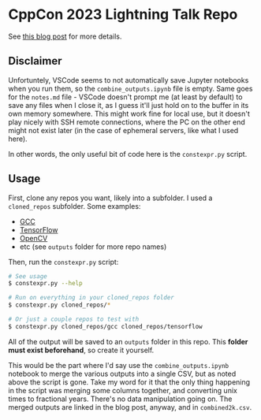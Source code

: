 # CppCon 2023 Lightning Talk Repo

See [this blog post](https://vasuagrawal.com/2023/10/making-friends-with-cuda-programmers/) for more details.

## Disclaimer

Unfortuntely, VSCode seems to not automatically save Jupyter notebooks when you run them, so the `combine_outputs.ipynb` file is empty. Same goes for the `notes.md` file - VSCode doesn't prompt me (at least by default) to save any files when I close it, as I guess it'll just hold on to the buffer in its own memory somewhere. This might work fine for local use, but it doesn't play nicely with SSH remote connections, where the PC on the other end might not exist later (in the case of ephemeral servers, like what I used here).

In other words, the only useful bit of code here is the `constexpr.py` script.

## Usage

First, clone any repos you want, likely into a subfolder. I used a `cloned_repos` subfolder. Some examples:
* [GCC](https://github.com/gcc-mirror/gcc)
* [TensorFlow](https://github.com/tensorflow/tensorflow)
* [OpenCV](https://github.com/opencv/opencv)
* etc (see `outputs` folder for more repo names)

Then, run the `constexpr.py` script:

```bash
# See usage
$ constexpr.py --help

# Run on everything in your cloned_repos folder
$ constexpr.py cloned_repos/*

# Or just a couple repos to test with
$ constexpr.py cloned_repos/gcc cloned_repos/tensorflow
```

All of the output will be saved to an `outputs` folder in this repo. This **folder must exist beforehand**, so create it yourself.

This would be the part where I'd say use the `combine_outputs.ipynb` notebook to merge the various outputs into a single CSV, but as noted above the script is gone. Take my word for it that the only thing happening in the script was merging some columns together, and converting unix times to fractional years. There's no data manipulation going on. The merged outputs are linked in the blog post, anyway, and in `combined2k.csv`.
